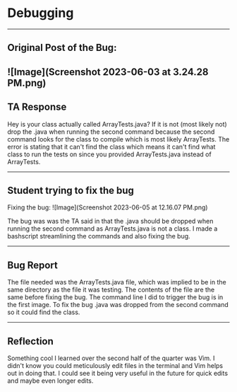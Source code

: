 # Debugging
---
## Original Post of the Bug:
![Image](Screenshot 2023-06-03 at 3.24.28 PM.png)
---
## TA Response

Hey is your class actually called ArrayTests.java? If it is not (most likely not) drop the .java when running the second command because the second command looks for the class to compile which is most likely ArrayTests. The error is stating that it can't find the class which means it can't find what class to run the tests on since you provided ArrayTests.java instead of ArrayTests.

---

## Student trying to fix the bug

Fixing the bug:
![Image](Screenshot 2023-06-05 at 12.16.07 PM.png)

The bug was was the TA said in that the .java should be dropped when running the second command as ArrayTests.java is not a class. I made a bashscript streamlining the commands and also fixing the bug.

---
## Bug Report

The file needed was the ArrayTests.java file, which was implied to be in the same directory as the file it was testing. The contents of the file are the same before fixing the bug. The command line I did to trigger the bug is in the first image. To fix the bug .java was dropped from the second command so it could find the class.

---
## Reflection 
Something cool I learned over the second half of the quarter was Vim. I didn't know you could meticulously edit files in the terminal and Vim helps out in doing that. I could see it being very useful in the future for quick edits and maybe even longer edits.  

